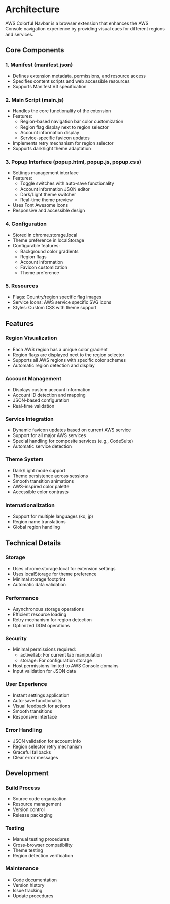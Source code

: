 # Architecture

AWS Colorful Navbar is a browser extension that enhances the AWS Console navigation experience by providing visual cues for different regions and services.

## Core Components

### 1. Manifest (manifest.json)
- Defines extension metadata, permissions, and resource access
- Specifies content scripts and web accessible resources
- Supports Manifest V3 specification

### 2. Main Script (main.js)
- Handles the core functionality of the extension
- Features:
  - Region-based navigation bar color customization
  - Region flag display next to region selector
  - Account information display
  - Service-specific favicon updates
- Implements retry mechanism for region selector
- Supports dark/light theme adaptation

### 3. Popup Interface (popup.html, popup.js, popup.css)
- Settings management interface
- Features:
  - Toggle switches with auto-save functionality
  - Account information JSON editor
  - Dark/Light theme switcher
  - Real-time theme preview
- Uses Font Awesome icons
- Responsive and accessible design

### 4. Configuration
- Stored in chrome.storage.local
- Theme preference in localStorage
- Configurable features:
  - Background color gradients
  - Region flags
  - Account information
  - Favicon customization
  - Theme preference

### 5. Resources
- Flags: Country/region specific flag images
- Service Icons: AWS service specific SVG icons
- Styles: Custom CSS with theme support

## Features

### Region Visualization
- Each AWS region has a unique color gradient
- Region flags are displayed next to the region selector
- Supports all AWS regions with specific color schemes
- Automatic region detection and display

### Account Management
- Displays custom account information
- Account ID detection and mapping
- JSON-based configuration
- Real-time validation

### Service Integration
- Dynamic favicon updates based on current AWS service
- Support for all major AWS services
- Special handling for composite services (e.g., CodeSuite)
- Automatic service detection

### Theme System
- Dark/Light mode support
- Theme persistence across sessions
- Smooth transition animations
- AWS-inspired color palette
- Accessible color contrasts

### Internationalization
- Support for multiple languages (ko, jp)
- Region name translations
- Global region handling

## Technical Details

### Storage
- Uses chrome.storage.local for extension settings
- Uses localStorage for theme preference
- Minimal storage footprint
- Automatic data validation

### Performance
- Asynchronous storage operations
- Efficient resource loading
- Retry mechanism for region detection
- Optimized DOM operations

### Security
- Minimal permissions required:
  - activeTab: For current tab manipulation
  - storage: For configuration storage
- Host permissions limited to AWS Console domains
- Input validation for JSON data

### User Experience
- Instant settings application
- Auto-save functionality
- Visual feedback for actions
- Smooth transitions
- Responsive interface

### Error Handling
- JSON validation for account info
- Region selector retry mechanism
- Graceful fallbacks
- Clear error messages

## Development

### Build Process
- Source code organization
- Resource management
- Version control
- Release packaging

### Testing
- Manual testing procedures
- Cross-browser compatibility
- Theme testing
- Region detection verification

### Maintenance
- Code documentation
- Version history
- Issue tracking
- Update procedures
